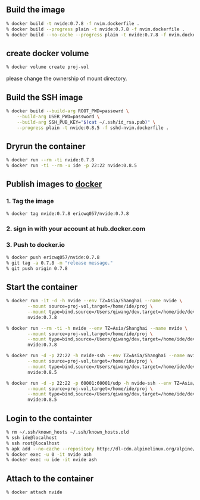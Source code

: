 ## Build the image

```sh
% docker build -t nvide:0.7.8 -f nvim.dockerfile .
% docker build --progress plain -t nvide:0.7.8 -f nvim.dockerfile .
% docker build --no-cache --progress plain -t nvide:0.7.8 -f nvim.dockerfile .
```

## create docker volume

```sh
% docker volume create proj-vol
```

please change the ownership of mount directory.

## Build the SSH image

```sh
% docker build --build-arg ROOT_PWD=passowrd \
	--build-arg USER_PWD=password \
	--build-arg SSH_PUB_KEY="$(cat ~/.ssh/id_rsa.pub)" \
	--progress plain -t nvide:0.8.5 -f sshd-nvim.dockerfile .
```

## Dryrun the container

```sh
% docker run --rm -ti nvide:0.7.8
% docker run -ti --rm -u ide -p 22:22 nvide:0.8.5
```

## Publish images to [docker](hub.docker.com)

### 1. Tag the image

```sh
% docker tag nvide:0.7.8 ericwq057/nvide:0.7.8
```

### 2. sign in with your account at hub.docker.com

### 3. Push to docker.io

```sh
% docker push ericwq057/nvide:0.7.8
% git tag -a 0.7.8 -m "release message."
% git push origin 0.7.8
```

## Start the container

```sh
% docker run -it -d -h nvide --env TZ=Asia/Shanghai --name nvide \
        --mount source=proj-vol,target=/home/ide/proj \
        --mount type=bind,source=/Users/qiwang/dev,target=/home/ide/develop \
        nvide:0.7.8

% docker run --rm -ti -h nvide --env TZ=Asia/Shanghai --name nvide \
        --mount source=proj-vol,target=/home/ide/proj \
        --mount type=bind,source=/Users/qiwang/dev,target=/home/ide/develop \
        nvide:0.7.8

% docker run -d -p 22:22 -h nvide-ssh --env TZ=Asia/Shanghai --name nvide-ssh \
        --mount source=proj-vol,target=/home/ide/proj \
        --mount type=bind,source=/Users/qiwang/dev,target=/home/ide/develop \
        nvide:0.8.5

% docker run -d -p 22:22 -p 60001:60001/udp -h nvide-ssh --env TZ=Asia/Shanghai --name nvide-ssh \
        --mount source=proj-vol,target=/home/ide/proj \
        --mount type=bind,source=/Users/qiwang/dev,target=/home/ide/develop \
        nvide:0.8.5
```

## Login to the containter

```sh
% rm ~/.ssh/known_hosts ~/.ssh/known_hosts.old
% ssh ide@localhost
% ssh root@localhost
% apk add --no-cache --repository http://dl-cdn.alpinelinux.org/alpine/edge/main ca-certificates curl
% docker exec -u 0 -it nvide ash
% docker exec -u ide -it nvide ash
```

## Attach to the container

```
% docker attach nvide
```
